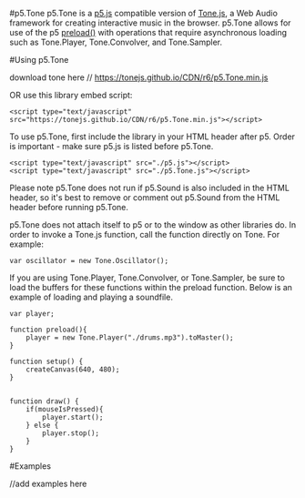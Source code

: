 #p5.Tone
p5.Tone is a [p5.js](p5js.org) compatible version of [Tone.js](tonejs.org/), a Web Audio framework for creating interactive music in the browser. p5.Tone allows for use of the p5 [preload()](http://p5js.org/reference/#/p5/preload) with operations that require asynchronous loading such as Tone.Player, Tone.Convolver, and Tone.Sampler.

#Using p5.Tone

download tone here // https://tonejs.github.io/CDN/r6/p5.Tone.min.js

OR use this library embed script:  

```
<script type="text/javascript" src="https://tonejs.github.io/CDN/r6/p5.Tone.min.js"></script>

```

To use p5.Tone, first include the library in your HTML header after p5. Order is important - make sure p5.js is listed before p5.Tone.

```
<script type="text/javascript" src="./p5.js"></script>
<script type="text/javascript" src="./p5.Tone.js"></script>
```

Please note p5.Tone does not run if p5.Sound is also included in the HTML header, so it's best to remove or comment out p5.Sound from the HTML header before running p5.Tone.  

p5.Tone does not attach itself to p5 or to the window as other libraries do. In order to invoke a Tone.js function, call the function directly on Tone. For example:

```
var oscillator = new Tone.Oscillator();
```

If you are using Tone.Player, Tone.Convolver, or Tone.Sampler, be sure to load the buffers for these functions within the preload function. Below is an example of loading and playing a soundfile.

```
var player;

function preload(){
	player = new Tone.Player("./drums.mp3").toMaster();
}

function setup() {
	createCanvas(640, 480);
}


function draw() {
	if(mouseIsPressed){
		player.start();
	} else {
		player.stop();
	}
}
```

#Examples

//add examples here